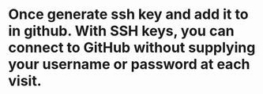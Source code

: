 # Once generate ssh key and add it to in github. With SSH keys, you can connect to GitHub without supplying your username or password at each visit.
